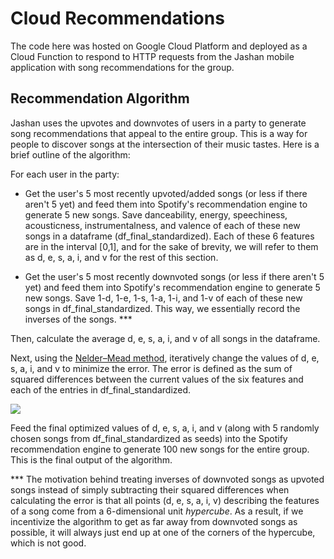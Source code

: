 # Cloud Recommendations

The code here was hosted on Google Cloud Platform and deployed as a Cloud Function to respond to HTTP requests from the Jashan mobile application with song recommendations for the group.

## Recommendation Algorithm

Jashan uses the upvotes and downvotes of users in a party to generate song recommendations that appeal to the entire group. This is a way for people to discover songs at the intersection of their music tastes. Here is a brief outline of the algorithm:

For each user in the party:

- Get the user's  5 most recently upvoted/added songs (or less if there aren't 5 yet) and feed them into Spotify's recommendation engine to generate 5 new songs. Save danceability, energy, speechiness, acousticness, instrumentalness, and valence of each of these new songs in a dataframe (df_final_standardized). Each of these 6 features are in the interval [0,1], and for the sake of brevity, we will refer to them as d, e, s, a, i, and v for the rest of this section.
 
 - Get the user's  5 most recently downvoted songs (or less if there aren't 5 yet) and feed them into Spotify's recommendation engine to generate 5 new songs. Save 1-d, 1-e, 1-s, 1-a, 1-i, and 1-v of each of these new songs in df_final_standardized. This way, we essentially record the inverses of the songs. ***
 
Then, calculate the average d, e, s, a, i, and v of all songs in the dataframe.

Next, using the [Nelder–Mead method](https://en.wikipedia.org/wiki/Nelder%E2%80%93Mead_method), iteratively change the values of d, e, s, a, i, and v to minimize the error. The error is defined as the sum of squared differences between the current values of the six features and each of the entries in df_final_standardized. 

<img src="https://render.githubusercontent.com/render/math?math=\text{Error} = \displaystyle \sum_{\text{entry} \in \text{df_final_standardized}}((d_{\text{current}}-d_{\text{entry}})^2 + (e_{\text{current}}-e_{\text{entry}})^2 + (s_{\text{current}}-s_{\text{entry}})^2">

Feed the final optimized values of d, e, s, a, i, and v (along with 5 randomly chosen songs from df_final_standardized as seeds) into the Spotify recommendation engine to generate 100 new songs for the entire group. This is the final output of the algorithm.


*** The motivation behind treating inverses of downvoted songs as upvoted songs instead of simply subtracting their squared differences when calculating the error is that all points (d, e, s, a, i, v) describing the features of a song come from a 6-dimensional unit _hypercube_. As a result, if we incentivize the algorithm to get as far away from downvoted songs as possible, it will always just end up at one of the corners of the hypercube, which is not good.
